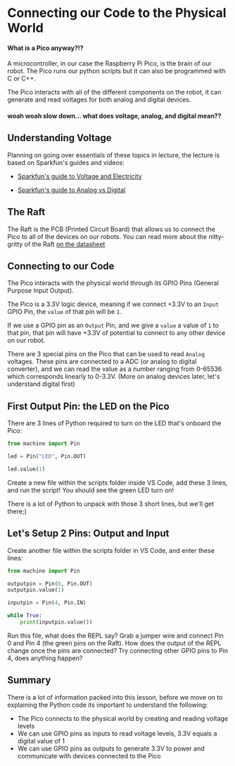 # Connecting our Code to the Physical World

#### What is a Pico anyway?!?

A microcontroller, in our case the Raspberry Pi Pico, is the brain of our robot. The Pico runs our python scripts but it can also be programmed with C or C++. 

The Pico interacts with all of the different components on the robot, it can generate and read voltages for both analog and digital devices. 

#### woah woah slow down... what does voltage, analog, and digital mean??

## Understanding Voltage
Planning on going over essentials of these topics in lecture, the lecture is based on Sparkfun's guides and videos:

+ [Sparkfun's guide to Voltage and Electricity](https://learn.sparkfun.com/tutorials/voltage-current-resistance-and-ohms-law/all)

+ [Sparkfun's guide to Analog vs Digital](https://learn.sparkfun.com/tutorials/analog-vs-digital)


## The Raft
The Raft is the PCB (Printed Circuit Board) that allows us to connect the Pico to all of the devices on our robots. You can read more about the nitty-gritty of the Raft [on the datasheet](https://github.com/robotics-crash-course/rccdocs.github.io/blob/main/pages/html_pages/RAFT-DATASHEET.pdf)


## Connecting to our Code
The Pico interacts with the physical world through its GPIO Pins (General Purpose Input Output). 

The Pico is a 3.3V logic device, meaning if we connect +3.3V to an `Input` GPIO Pin, the `value` of that pin will be `1`. 

If we use a GPIO pin as an `Output` Pin, and we give a `value` a value of `1` to that pin, that pin will have +3.3V of potential to connect to any other device on our robot. 

There are 3 special pins on the Pico that can be used to read `Analog` voltages. These pins are connected to a ADC (or analog to digital converter), and we can read the value as a number ranging from 0-65536 which corresponds linearly to 0-3.3V. (More on analog devices later, let's understand digital first)

## First Output Pin: the LED on the Pico
There are 3 lines of Python required to turn on the LED that's onboard the Pico:

```python
from machine import Pin

led = Pin("LED", Pin.OUT)

led.value(1)
```
Create a new file within the scripts folder inside VS Code, add these 3 lines, and run the script! You should see the green LED turn on!

There is a lot of Python to unpack with those 3 short lines, but we'll get there;)

## Let's Setup 2 Pins: Output and Input 
Create another file within the scripts folder in VS Code, and enter these lines:

```python
from machine import Pin

outputpin = Pin(0, Pin.OUT)
outputpin.value(1)

inputpin = Pin(4, Pin.IN)

while True:
    print(inputpin.value())
```
Run this file, what does the REPL say? Grab a jumper wire and connect Pin 0 and Pin 4 (the green pins on the Raft). How does the output of the REPL change once the pins are connected? Try connecting other GPIO pins to Pin 4, does anything happen?


## Summary
There is a lot of information packed into this lesson, before we move on to explaining the Python code its important to understand the following:

+ The Pico connects to the physical world by creating and reading voltage levels
+ We can use GPIO pins as inputs to read voltage levels, 3.3V equals a digital value of 1
+ We can use GPIO pins as outputs to generate 3.3V to power and communicate with devices connected to the Pico